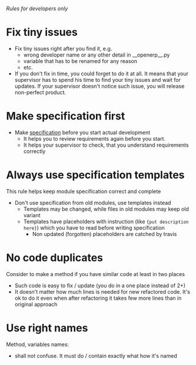 *Rules for developers only*
# Fix tiny issues
* Fix tiny issues right after you find it, e.g.
  * wrong developer name or any other detail in \_\_openerp\_\_.py
  * variable that has to be renamed for any reason
  * etc.
* If you don't fix in time, you could forget to do it at all. It means that your supervisor has to spend his time to find your tiny issues and wait for updates. If your supervisor doesn't notice such issue, you will release non-perfect product.

# Make specification first
* Make [specification](https://odoo-development.readthedocs.io/en/latest/dev/docs/index.html) before you start actual development
  * It helps you to review requirements again before you start.
  * It helps your supervisor to check, that you understand requirements correctly

# Always use specification templates
This rule helps keep module specification correct and complete
* Don't use specification from old modules, use templates instead
  * Templates may be changed, while files in old modules may keep old variant
  * Templates have placeholders with instruction (like ``{put description here}``) which you have to read before writing specification
    * Non updated (forgotten) placeholders are catched by travis

# No code duplicates
Consider to make a method if you have similar code at least in two places

* Such code is easy to fix / update (you do in a one place instead of 2+)
* It doesn't matter how much lines is needed for new refactored code. It's ok to do it even when after refactoring it takes few more lines than in original approach

# Use right names
Method, variables names:
* shall not confuse. It must do / contain exactly what how it's named